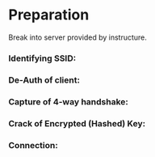 # Preparation
Break into server provided by instructure.

### Identifying SSID:

### De-Auth of client:

### Capture of 4-way handshake:

### Crack of Encrypted (Hashed) Key:

### Connection:
